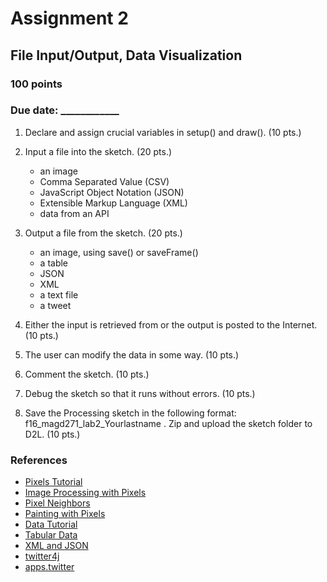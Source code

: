 # Assignment 2
## File Input/Output, Data Visualization
### 100 points
### Due date: ____________

1. Declare and assign crucial variables in setup() and draw(). (10 pts.)

2. Input a file into the sketch. (20 pts.)
    * an image
    * Comma Separated Value (CSV)
    * JavaScript Object Notation (JSON)
    * Extensible Markup Language (XML)
    * data from an API

3. Output a file from the sketch. (20 pts.)
    * an image, using save() or saveFrame()
    * a table
    * JSON
    * XML
    * a text file
    * a tweet
    
4. Either the input is retrieved from or the output is posted to the Internet. (10 pts.)

5. The user can modify the data in some way. (10 pts.)

6. Comment the sketch. (10 pts.)

7. Debug the sketch so that it runs without errors. (10 pts.)

8. Save the Processing sketch in the following format: f16_magd271_lab2_Yourlastname . Zip and upload the sketch folder to D2L. (10 pts.)

### References
* [Pixels Tutorial](https://processing.org/tutorials/pixels/)
* [Image Processing with Pixels](https://vimeo.com/108975594)
* [Pixel Neighbors](https://vimeo.com/108975860)
* [Painting with Pixels](https://vimeo.com/115436608)
* [Data Tutorial](https://processing.org/tutorials/data/)
* [Tabular Data](https://vimeo.com/109833981)
* [XML and JSON](https://vimeo.com/110322975)
* [twitter4j](http://twitter4j.org/en/index.html)
* [apps.twitter](https://apps.twitter.com/)